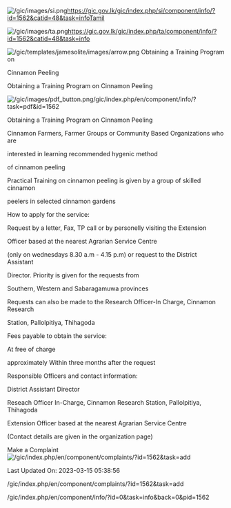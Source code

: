 <!-- Source: https://gic.gov.lk/gic/index.php/en/component/info/?id=1562&catid=48&task=info -->

![/gic/images/si.png](/gic/images/si.png)https://gic.gov.lk/gic/index.php/si/component/info/?id=1562&catid=48&task=infoTamil

![/gic/images/ta.png](/gic/images/ta.png)https://gic.gov.lk/gic/index.php/ta/component/info/?id=1562&catid=48&task=info

![/gic/templates/jamesolite/images/arrow.png](/gic/templates/jamesolite/images/arrow.png) Obtaining a Training Program on

Cinnamon Peeling

Obtaining a Training Program on Cinnamon Peeling

![/gic/images/pdf_button.png](/gic/images/pdf_button.png)/gic/index.php/en/component/info/?task=pdf&id=1562

Obtaining a Training Program on Cinnamon Peeling

Cinnamon Farmers, Farmer Groups or Community Based Organizations who are

interested in learning recommended hygenic method

of cinnamon peeling

Practical Training on cinnamon peeling is given by a group of skilled cinnamon

peelers in selected cinnamon gardens 

How to apply for the service:

Request by a letter, Fax, TP call or by personelly visiting the Extension

Officer based at the nearest Agrarian Service Centre

(only on wednesdays 8.30 a.m - 4.15 p.m) or request to the District Assistant

Director. Priority is given for the requests from 

Southern, Western and Sabaragamuwa provinces  

Requests can also be made to the Research Officer-In Charge, Cinnamon Research

Station, Pallolpitiya, Thihagoda

Fees payable to obtain the service:

At free of charge

approximately Within three months after the request

Responsible Officers and contact information:

District Assistant Director 

Reseach Officer In-Charge, Cinnamon Research Station, Pallolpitiya, Thihagoda

Extension Officer based at the nearest Agrarian Service Centre

(Contact details are given in the organization page)

Make a Complaint ![/gic/index.php/en/component/complaints/?id=1562&task=add](/gic/index.php/en/component/complaints/?id=1562&task=add)

Last Updated On: 2023-03-15 05:38:56

/gic/index.php/en/component/complaints/?id=1562&task=add

/gic/index.php/en/component/info/?id=0&task=info&back=0&pid=1562
